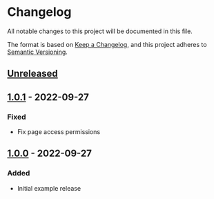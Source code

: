 # Changelog

All notable changes to this project will be documented in this file.

The format is based on [Keep a Changelog](https://keepachangelog.com/en/1.0.0/),
and this project adheres to [Semantic Versioning](https://semver.org/spec/v2.0.0.html).

## [Unreleased]

## [1.0.1] - 2022-09-27

### Fixed

- Fix page access permissions

## [1.0.0] - 2022-09-27

### Added

- Initial example release

[unreleased]: https://github.com/symbioquine/symbioquine_dot_net_built_drupal_module_example/compare/unbuilt-v1.0.1...HEAD
[1.0.1]: https://github.com/symbioquine/symbioquine_dot_net_built_drupal_module_example/compare/unbuilt-v1.0.0...unbuilt-v1.0.1
[1.0.0]: https://github.com/symbioquine/symbioquine_dot_net_built_drupal_module_example/releases/tag/unbuilt-v1.0.0

